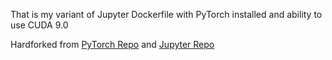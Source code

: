 That is my variant of Jupyter Dockerfile with PyTorch installed and ability to use CUDA 9.0

Hardforked from [PyTorch Repo](https://github.com/pytorch/pytorch/) and [Jupyter Repo](https://github.com/jupyter/docker-stacks)